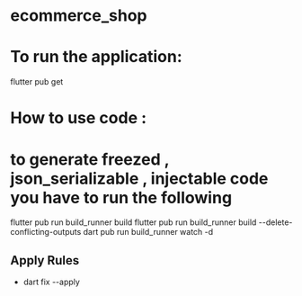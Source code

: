 # ecommerce_shop


# To run the application:
flutter pub get

# How to use code :
# to generate freezed , json_serializable , injectable code you have to run the following
flutter pub run build_runner build
flutter pub run build_runner build --delete-conflicting-outputs
dart pub run build_runner watch -d

## Apply Rules
- dart fix --apply   
